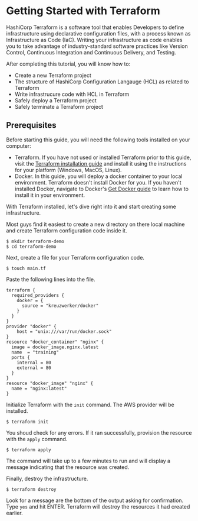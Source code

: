 # Getting Started with Terraform

HashiCorp Terraform is a software tool that enables Developers to define infrastructure using declarative configuration files, with a process known as Infrastructure as Code (IaC). Writing your infrastructure as code enables you to take advantage of industry-standard software practices like Version Control, Continuous Integration and Continuous Delivery, and Testing.

After completing this tutorial, you will know how to:

* Create a new Terraform project
* The structure of HashiCorp Configuration Langauge (HCL) as related to Terraform
* Write infrastrucure code with HCL in Terraform
* Safely deploy a Terraform project
* Safely terminate a Terraform project

## Prerequisites

Before starting this guide, you will need the following tools installed on your computer:

* Terraform. If you have not used or installed Terraform prior to this guide, visit the [Terraform installation guide](https://learn.hashicorp.com/tutorials/terraform/install-cli) and install it using the instructions for your platform (Windows, MacOS, Linux).
* Docker. In this guide, you will deploy a docker container to your local environment. Terraform doesn't install Docker for you. If you haven't installed Docker, navigate to Docker's [Get Docker guide](https://docs.docker.com/get-docker/) to learn how to install it in your environment.

With Terraform installed, let's dive right into it and start creating some infrastructure.

Most guys find it easiest to create a new directory on there local machine and create Terraform configuration code inside it.

```shell
$ mkdir terraform-demo
$ cd terraform-demo
```

Next, create a file for your Terraform configuration code.

```shell
$ touch main.tf
```

Paste the following lines into the file.

```hcl
terraform {
  required_providers {
    docker = {
      source = "kreuzwerker/docker"
    }
  }
}
provider "docker" {
    host = "unix:///var/run/docker.sock"
}
resource "docker_container" "nginx" {
  image = docker_image.nginx.latest
  name  = "training"
  ports {
    internal = 80
    external = 80
  }
}
resource "docker_image" "nginx" {
  name = "nginx:latest"
}
```

Initialize Terraform with the `init` command. The AWS provider will be installed. 

```shell
$ terraform init
```

You shoud check for any errors. If it ran successfully, provision the resource with the `apply` command.

```shell
$ terraform apply
```

The command will take up to a few minutes to run and will display a message indicating that the resource was created.

Finally, destroy the infrastructure.

```shell
$ terraform destroy
```

Look for a message are the bottom of the output asking for confirmation. Type `yes` and hit ENTER. Terraform will destroy the resources it had created earlier.
